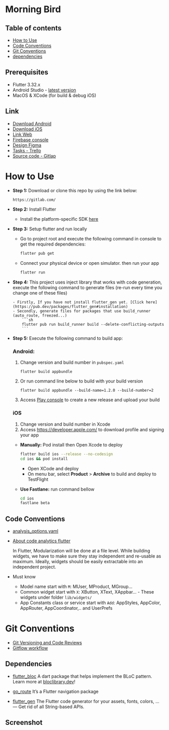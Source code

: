 # Morning Bird

## Table of contents

- [How to Use](#how-to-use)
- [Code Conventions](#code-conventions)
- [Git Conventions](#git-conventions)
- [dependencies](#Dependencies)

## Prerequisites

- Flutter 3.32.x
- Android Studio - [latest version](https://developer.android.com/studio/install?gclid=Cj0KCQjwiIOmBhDjARIsAP6YhSWAACh94FR8rU7TUR5My3O9zfbvsdcwq3MuupLn6QDGX5KUDQAv_l0aAjg1EALw_wcB&gclsrc=aw.ds)
- MacOS & XCode (for build & debug iOS)

## Link

- [Download Android]()
- [Download iOS]()
- [Link Web]()
- [Firebase console]()
- [Design Figma]()
- [Tasks - Trello]()
- [Source code - Gitlap]()

# How to Use

- **Step 1:** Download or clone this repo by using the link below:

  ```sh
  https://gitlab.com/
  ```

- **Step 2:** Install Flutter

  - Install the platform-specific SDK [here](https://flutter.dev/docs/get-started/install)

- **Step 3:** Setup flutter and run locally

  - Go to project root and execute the following command in console to get the required dependencies:

    ```sh
    flutter pub get
    ```

  - Connect your physical device or open simulator. then run your app
    ```sh
    flutter run
    ```

- **Step 4:**
  This project uses inject library that works with code generation, execute the following command to generate files (re-run every time you change one of these files)

      - Firstly, If you have not install flutter_gen yet. [Click here](https://pub.dev/packages/flutter_gen#installation)
      - Secondly, generate files for packages that use build_runner (auto_route, freezed...)
          ```sh
          flutter pub run build_runner build --delete-conflicting-outputs
          ```

- **Step 5:** Execute the following command to build app:

  ### Android:

  1. Change version and build number in `pubspec.yaml`

     ```
     flutter build appbundle
     ```

  2. Or run command line below to build with your build version

     ```
     flutter build appbundle --build-name=1.2.0 --build-number=2
     ```

  3. Access [Play console](https://play.google.com/console/u/0/developers) to create a new release and upload your build

  ### iOS

  1. Change version and build number in Xcode
  2. Access https://developer.apple.com/ to download profile and signing your app

  - **Manually:** Pod install then Open Xcode to deploy

    ```sh
    flutter build ios --release --no-codesign
    cd ios && pod install
    ```

    - Open XCode and deploy
    - On menu bar, select **Product** > **Archive** to build and deploy to TestFlight

  - **Use Fastlane:** run command bellow

    ```sh
    cd ios
    fastlane beta
    ```

## Code Conventions

- [analysis_options.yaml](analysis_options.yaml)
- [About code analytics flutter](https://medium.com/flutter-community/effective-code-in-your-flutter-app-from-the-beginning-e597444e1273)

  In Flutter, Modularization will be done at a file level. While building widgets, we have to make sure they stay independent and re-usable as maximum. Ideally, widgets should be easily extractable into an independent project.

- Must know
  - Model name start with `M`: MUser, MProduct, MGroup...
  - Common widget start with `X`: XButton, XText, XAppbar... - These widgets under folder `lib/widgets/`
  - App Constants class or service start with `Add`: AppStyles, AppColor, AppRouter, AppCoordinator,.. and UserPrefs


# Git Conventions
- [Git Versioning and Code Reviews](https://www.notion.so/jimmy9/Git-Versioning-and-Code-Reviews-dea414c5e38d4db7b36180e395843968)
- [Gitflow workflow](https://jimmy9.notion.site/Gitflow-workflow-414b8914b7e64a4d8198d47e6d9cc2f8?pvs=4)

## Dependencies

- [flutter_bloc](https://pub.dev/packages/flutter_bloc) A dart package that helps implement the BLoC pattern. Learn more at [bloclibrary.dev](https://bloclibrary.dev/#/)!

- [go_route](https://pub.dev/packages/go_route) It’s a Flutter navigation package

- [flutter_gen](https://pub.dev/packages/flutter_gen) The Flutter code generator for your assets, fonts, colors, … — Get rid of all String-based APIs.


## Screenshot

